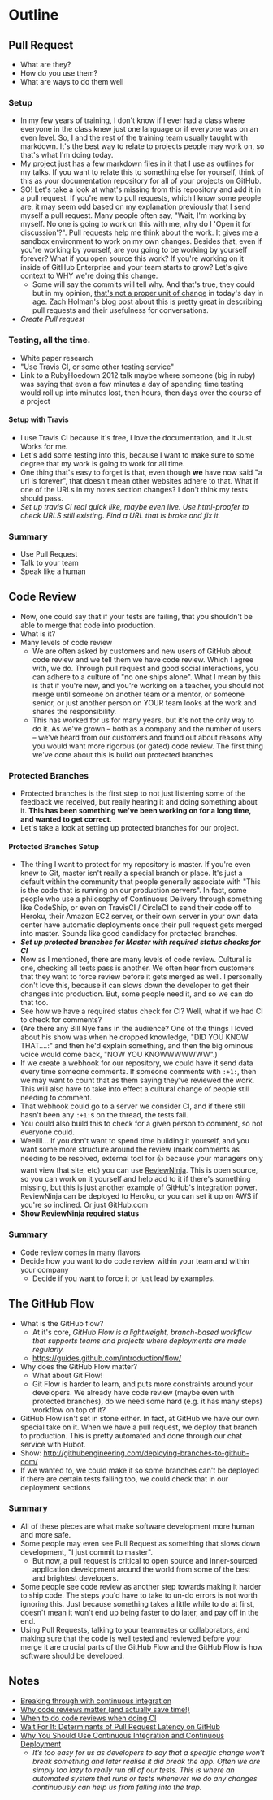 # Outline

## Pull Request
- What are they?
- How do you use them?
- What are ways to do them well

### Setup
- In my few years of training, I don't know if I ever had a class where everyone in the class knew just one language or if everyone was on an even level. So, I and the rest of the training team usually taught with markdown. It's the best way to relate to projects people may work on, so that's what I'm doing today.
- My project just has a few markdown files in it that I use as outlines for my talks. If you want to relate this to something else for yourself, think of this as your documentation repository for all of your projects on GitHub.
- SO! Let's take a look at what's missing from this repository and add it in a pull request. If you're new to pull requests, which I know some people are, it may seem odd based on my explanation previously that I send myself a pull request. Many people often say, "Wait, I'm working by myself. No one is going to work on this with me, why do I 'Open it for discussion'?". Pull requests help me think about the work. It gives me a sandbox environment to work on my own changes. Besides that, even if you're working by yourself, are you going to be working by yourself forever? What if you open source this work? If you're working on it inside of GitHub Enterprise and your team starts to grow? Let's give context to WHY we're doing this change.
  - Some will say the commits will tell why. And that's true, they could but in my opinion, [that's not a proper unit of change](http://zachholman.com/posts/git-commit-history/) in today's day in age. Zach Holman's blog post about this is pretty great in describing pull requests and their usefulness for conversations.
- _Create Pull request_

### Testing, all the time.
- White paper research
- "Use Travis CI, or some other testing service"
- Link to a RubyHoedown 2012 talk maybe where someone (big in ruby) was saying that even a few minutes a day of spending time testing would roll up into minutes lost, then hours, then days over the course of a project

#### Setup with Travis
- I use Travis CI because it's free, I love the documentation, and it Just Works for me.
- Let's add some testing into this, because I want to make sure to some degree that my work is going to work for all time.
- One thing that's easy to forget is that, even though **we** have now said "a url is forever", that doesn't mean other websites adhere to that. What if one of the URLs in my notes section changes? I don't think my tests should pass.
- _Set up travis CI real quick like, maybe even live. Use html-proofer to check URLS still existing. Find a URL that is broke and fix it._

### Summary
- Use Pull Request
- Talk to your team
- Speak like a human

## Code Review
- Now, one could say that if your tests are failing, that you shouldn't be able to merge that code into production.
- What is it?
- Many levels of code review
  - We are often asked by customers and new users of GitHub about code review and we tell them we have code review. Which I agree with, we do. Through pull request and good social interactions, you can adhere to a culture of "no one ships alone". What I mean by this is that if you're new, and you're working on a teacher, you should not merge until someone on another team or a mentor, or someone senior, or just another person on YOUR team looks at the work and shares the responsibility.
  - This has worked for us for many years, but it's not the only way to do it. As we've grown – both as a company and the number of users – we've heard from our customers and found out about reasons why you would want more rigorous (or gated) code review. The first thing we've done about this is build out protected branches.

### Protected Branches
- Protected branches is the first step to not just listening some of the feedback we received, but really hearing it and doing something about it. **This has been something we've been working on for a long time, and wanted to get correct**.
- Let's take a look at setting up protected branches for our project.

#### Protected Branches Setup
- The thing I want to protect for my repository is master. If you're even knew to Git, master isn't really a special branch or place. It's just a default within the community that people generally associate with "This is the code that is running on our production servers". In fact, some people who use a philosophy of Continuous Delivery through something like CodeShip, or even on TravisCI / CircleCI to send their code off to Heroku, their Amazon EC2 server, or their own server in your own data center have automatic deployments once their pull request gets merged into master. Sounds like good candidacy for protected branches.
- **_Set up protected branches for Master with required status checks for CI_**
- Now as I mentioned, there are many levels of code review. Cultural is one, checking all tests pass is another. We often hear from customers that they want to force review before it gets merged as well. I personally don't love this, because it can slows down the developer to get their changes into production. But, some people need it, and so we can do that too.
- See how we have a required status check for CI? Well, what if we had CI to check for comments?
- (Are there any Bill Nye fans in the audience? One of the things I loved about his show was when he dropped knowledge, "DID YOU KNOW THAT....:" and then he'd explain something, and then the big ominous voice would come back, "NOW YOU KNOWWWWWWW".)
- If we create a webhook for our repository, we could have it send data every time someone comments. If someone comments with `:+1:`, then we may want to count that as them saying they've reviewed the work. This will also have to take into effect a cultural change of people still needing to comment.
- That webhook could go to a server we consider CI, and if there still hasn't been any `:+1:`s on the thread, the tests fail.
- You could also build this to check for a given person to comment, so not everyone could.
- Weellll... If you don't want to spend time building it yourself, and you want some more structure around the review (mark comments as needing to be resolved, external tool for :+1: because your managers only want view that site, etc) you can use [ReviewNinja](https://review.ninja). This is open source, so you can work on it yourself and help add to it if there's something missing, but this is just another example of GitHub's integration power. ReviewNinja can be deployed to Heroku, or you can set it up on AWS if you're so inclined. Or just GitHub.com
- **Show ReviewNinja required status**

### Summary
- Code review comes in many flavors
- Decide how you want to do code review within your team and within your company
  - Decide if you want to force it or just lead by examples.

## The GitHub Flow
- What is the GitHub flow?
  - At it's core, _GitHub Flow is a lightweight, branch-based workflow that supports teams and projects where deployments are made regularly._
  - https://guides.github.com/introduction/flow/
- Why does the GitHub Flow matter?
  - What about Git Flow!
  - Git Flow is harder to learn, and puts more constraints around your developers. We already have code review (maybe even with protected branches), do we need some hard (e.g. it has many steps) workflow on top of it?
- GitHub Flow isn't set in stone either. In fact, at GitHub we have our own special take on it. When we have a pull request, we deploy that branch to production. This is pretty automated and done through our chat service with Hubot.
- Show: http://githubengineering.com/deploying-branches-to-github-com/
- If we wanted to, we could make it so some branches can't be deployed if there are certain tests failing too, we could check that in our deployment sections

### Summary
- All of these pieces are what make software development more human and more safe.
- Some people may even see Pull Request as something that slows down development, "I just commit to master".
  - But now, a pull request is critical to open source and inner-sourced application development around the world from some of the best and brightest developers.
- Some people see code review as another step towards making it harder to ship code. The steps you'd have to take to un-do errors is not worth ignoring this. Just because something takes a little while to do at first, doesn't mean it won't end up being faster to do later, and pay off in the end.
- Using Pull Requests, talking to your teammates or collaborators, and making sure that the code is well tested and reviewed before your merge it are crucial parts of the GitHub Flow and the GitHub Flow is how software should be developed.

## Notes
- [Breaking through with continuous integration]( https://www.atlassian.com/agile/continuous-integration)
- [Why code reviews matter
(and actually save time!)](https://www.atlassian.com/agile/code-reviews)
- [When to do code reviews when doing CI](http://programmers.stackexchange.com/questions/121664/when-to-do-code-reviews-when-doing-continuous-integration)
- [Wait For It: Determinants of Pull Request Latency on GitHub](https://bvasiles.github.io/papers/msr15.pdf)
- [Why You Should Use Continuous Integration and Continuous Deployment](http://blog.teamtreehouse.com/use-continuous-integration-continuous-deployment)
  - _It’s too easy for us as developers to say that a specific change won’t break something and later realise it did break the app. Often we are simply too lazy to really run all of our tests. This is where an automated system that runs or tests whenever we do any changes continuously can help us from falling into the trap._
